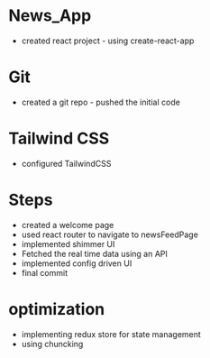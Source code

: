 # News_App
- created react project - using create-react-app

# Git 
- created a git repo - pushed the initial code 

# Tailwind CSS
- configured TailwindCSS

# Steps 
- created a welcome page
- used react router to navigate to newsFeedPage
- implemented shimmer UI
- Fetched the real time data using an API 
- implemented config driven UI
- final commit

# optimization 
- implementing redux store for state management
- using chuncking 






